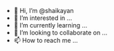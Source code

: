 - 👋 Hi, I’m @shaikayan
- 👀 I’m interested in ...
- 🌱 I’m currently learning ...
- 💞️ I’m looking to collaborate on ...
- 📫 How to reach me ...

<!---
shaikayan/shaikayan is a ✨ special ✨ repository because its `README.md` (this file) appears on your GitHub profile.
You can click the Preview link to take a look at your changes.
--->

